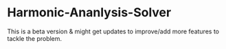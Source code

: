 # Harmonic-Ananlysis-Solver
This is a beta version &amp; might get updates to improve/add more features to tackle the problem.

